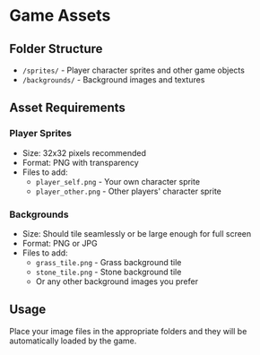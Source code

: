 # Game Assets

## Folder Structure

- `/sprites/` - Player character sprites and other game objects
- `/backgrounds/` - Background images and textures

## Asset Requirements

### Player Sprites
- Size: 32x32 pixels recommended
- Format: PNG with transparency
- Files to add:
  - `player_self.png` - Your own character sprite
  - `player_other.png` - Other players' character sprite

### Backgrounds
- Size: Should tile seamlessly or be large enough for full screen
- Format: PNG or JPG
- Files to add:
  - `grass_tile.png` - Grass background tile
  - `stone_tile.png` - Stone background tile
  - Or any other background images you prefer

## Usage

Place your image files in the appropriate folders and they will be automatically loaded by the game.
